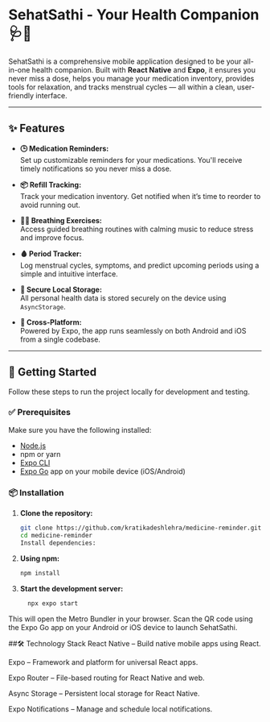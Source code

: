 # SehatSathi - Your Health Companion 🩺💊

SehatSathi is a comprehensive mobile application designed to be your all-in-one health companion. Built with **React Native** and **Expo**, it ensures you never miss a dose, helps you manage your medication inventory, provides tools for relaxation, and tracks menstrual cycles — all within a clean, user-friendly interface.

---

## ✨ Features

- **🕒 Medication Reminders:**  
  Set up customizable reminders for your medications. You'll receive timely notifications so you never miss a dose.

- **📦 Refill Tracking:**  
  Track your medication inventory. Get notified when it’s time to reorder to avoid running out.

- **🧘‍♀️ Breathing Exercises:**  
  Access guided breathing routines with calming music to reduce stress and improve focus.

- **🩸 Period Tracker:**  
  Log menstrual cycles, symptoms, and predict upcoming periods using a simple and intuitive interface.

- **🔐 Secure Local Storage:**  
  All personal health data is stored securely on the device using `AsyncStorage`.

- **📱 Cross-Platform:**  
  Powered by Expo, the app runs seamlessly on both Android and iOS from a single codebase.

---

## 🚀 Getting Started

Follow these steps to run the project locally for development and testing.

### ✅ Prerequisites

Make sure you have the following installed:

- [Node.js](https://nodejs.org/)
- npm or yarn
- [Expo CLI](https://docs.expo.dev/get-started/installation/)
- [Expo Go](https://expo.dev/client) app on your mobile device (iOS/Android)

### 📦 Installation

1. **Clone the repository:**

   ```bash
   git clone https://github.com/kratikadeshlehra/medicine-reminder.git
   cd medicine-reminder
   Install dependencies:

2. **Using npm:**

    ```bash
    npm install
    
3. **Start the development server:**

   ```bash
     npx expo start
This will open the Metro Bundler in your browser.
Scan the QR code using the Expo Go app on your Android or iOS device to launch SehatSathi.

##🛠️ Technology Stack
React Native – Build native mobile apps using React.

Expo – Framework and platform for universal React apps.

Expo Router – File-based routing for React Native and web.

Async Storage – Persistent local storage for React Native.

Expo Notifications – Manage and schedule local notifications.


